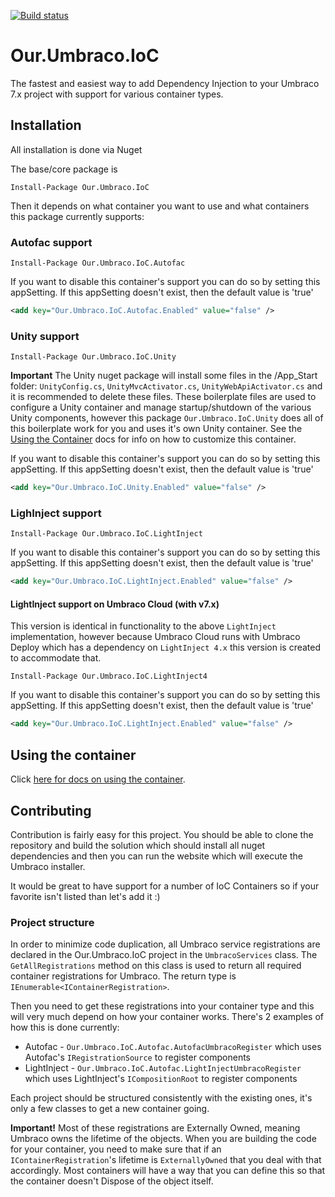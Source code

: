 [![Build status](https://ci.appveyor.com/api/projects/status/t04tla7g6k89oq6k?svg=true)](https://ci.appveyor.com/project/Shandem/our-umbraco-ioc)

# Our.Umbraco.IoC

The fastest and easiest way to add Dependency Injection to your Umbraco 7.x project with support for various container types.

## Installation

All installation is done via Nuget

The base/core package is

	Install-Package Our.Umbraco.IoC

Then it depends on what container you want to use and what containers this package currently supports:

### Autofac support

	Install-Package Our.Umbraco.IoC.Autofac

If you want to disable this container's support you can do so by setting this appSetting. If this appSetting doesn't exist, then the default value is 'true'

```xml
<add key="Our.Umbraco.IoC.Autofac.Enabled" value="false" />
```

### Unity support

	Install-Package Our.Umbraco.IoC.Unity

**Important** The Unity nuget package will install some files in the /App_Start folder: `UnityConfig.cs`, `UnityMvcActivator.cs`, `UnityWebApiActivator.cs` and it is recommended to delete these files. These boilerplate files are used to configure a Unity container and manage startup/shutdown of the various Unity components, however this package `Our.Umbraco.IoC.Unity` does all of this boilerplate work for you and uses it's own Unity container. See the [Using the Container](https://github.com/Shazwazza/Our.Umbraco.IoC/wiki/Using-the-Container) docs for info on how to customize this container.

If you want to disable this container's support you can do so by setting this appSetting. If this appSetting doesn't exist, then the default value is 'true'

```xml
<add key="Our.Umbraco.IoC.Unity.Enabled" value="false" />
```

### LighInject support

	Install-Package Our.Umbraco.IoC.LightInject

If you want to disable this container's support you can do so by setting this appSetting. If this appSetting doesn't exist, then the default value is 'true'

```xml
<add key="Our.Umbraco.IoC.LightInject.Enabled" value="false" />
```

#### LightInject support on Umbraco Cloud (with v7.x)

This version is identical in functionality to the above `LightInject` implementation, however because Umbraco Cloud runs with Umbraco Deploy which has a dependency on `LightInject 4.x` this version is created to accommodate that.

	Install-Package Our.Umbraco.IoC.LightInject4

If you want to disable this container's support you can do so by setting this appSetting. If this appSetting doesn't exist, then the default value is 'true'

```xml
<add key="Our.Umbraco.IoC.LightInject.Enabled" value="false" />
```


## Using the container

Click [here for docs on using the container](https://github.com/Shazwazza/Our.Umbraco.IoC/wiki/Using-the-Container).

## Contributing

Contribution is fairly easy for this project. You should be able to clone the repository and build the solution which should install all nuget dependencies and then you can run the website which will execute the Umbraco installer.

It would be great to have support for a number of IoC Containers so if your favorite isn't listed than let's add it :)

### Project structure

In order to minimize code duplication, all Umbraco service registrations are declared in the Our.Umbraco.IoC project in the `UmbracoServices` class. 
The `GetAllRegistrations` method on this class is used to return all required container registrations for Umbraco. The return type is `IEnumerable<IContainerRegistration>`.

Then you need to get these registrations into your container type and this will very much depend on how your container works. There's 2 examples of how this is done currently:

* Autofac - `Our.Umbraco.IoC.Autofac.AutofacUmbracoRegister` which uses Autofac's `IRegistrationSource` to register components
* LightInject - `Our.Umbraco.IoC.Autofac.LightInjectUmbracoRegister` which uses LightInject's `ICompositionRoot` to register components

Each project should be structured consistently with the existing ones, it's only a few classes to get a new container going.

__Important!__ Most of these registrations are Externally Owned, meaning Umbraco owns the lifetime of the objects. When you are building the code for your container, you need
to make sure that if an `IContainerRegistration`'s lifetime is `ExternallyOwned` that you deal with that accordingly. Most containers will have a way that you can define this
so that the container doesn't Dispose of the object itself.

